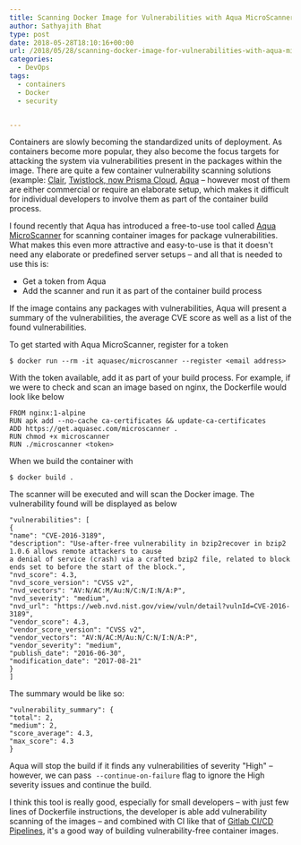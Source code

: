 ```yaml
---
title: Scanning Docker Image for Vulnerabilities with Aqua MicroScanner
author: Sathyajith Bhat
type: post
date: 2018-05-28T18:10:16+00:00
url: /2018/05/28/scanning-docker-image-for-vulnerabilities-with-aqua-microscanner/
categories:
  - DevOps
tags:
  - containers
  - Docker 
  - security


---
```

Containers are slowly becoming the standardized units of deployment. As containers become more popular, they also become the focus targets for attacking the system via vulnerabilities present in the packages within the image. There are quite a few container vulnerability scanning solutions (example: [Clair](https://github.com/coreos/clair), [Twistlock, now Prisma Cloud](https://www.twistlock.com), [Aqua](https://www.aquasec.com) – however most of them are either commercial or require an elaborate setup, which makes it difficult for individual developers to involve them as part of the container build process.

<!--more-->

I found recently that Aqua has introduced a free-to-use tool called [Aqua MicroScanner](https://github.com/aquasecurity/microscanner) for scanning container images for package vulnerabilities. What makes this even more attractive and easy-to-use is that it doesn't need any elaborate or predefined server setups – and all that is needed to use this is:

  * Get a token from Aqua
  * Add the scanner and run it as part of the container build process

If the image contains any packages with vulnerabilities, Aqua will present a summary of the vulnerabilities, the average CVE score as well as a list of the found vulnerabilities.

To get started with Aqua MicroScanner, register for a token

    $ docker run --rm -it aquasec/microscanner --register <email address>

With the token available, add it as part of your build process. For example, if we were to check and scan an image based on nginx, the Dockerfile would look like below

``` 
FROM nginx:1-alpine 
RUN apk add --no-cache ca-certificates && update-ca-certificates 
ADD https://get.aquasec.com/microscanner . 
RUN chmod +x microscanner 
RUN ./microscanner <token> 
```
  
When we build the container with

`$ docker build .`

The scanner will be executed and will scan the Docker image. The vulnerability found will be displayed as below
  
```
"vulnerabilities": [ 
{ 
"name": "CVE-2016-3189", 
"description": "Use-after-free vulnerability in bzip2recover in bzip2 1.0.6 allows remote attackers to cause 
a denial of service (crash) via a crafted bzip2 file, related to block ends set to before the start of the block.", 
"nvd_score": 4.3, 
"nvd_score_version": "CVSS v2", 
"nvd_vectors": "AV:N/AC:M/Au:N/C:N/I:N/A:P", 
"nvd_severity": "medium", 
"nvd_url": "https://web.nvd.nist.gov/view/vuln/detail?vulnId=CVE-2016-3189", 
"vendor_score": 4.3, 
"vendor_score_version": "CVSS v2", 
"vendor_vectors": "AV:N/AC:M/Au:N/C:N/I:N/A:P", 
"vendor_severity": "medium", 
"publish_date": "2016-06-30", 
"modification_date": "2017-08-21" 
} 
] 
``` 
  
The summary would be like so:

```
"vulnerability_summary": { 
"total": 2, 
"medium": 2, 
"score_average": 4.3, 
"max_score": 4.3 
} 
```

Aqua will stop the build if it finds any vulnerabilities of severity "High" – however, we can pass  `--continue-on-failure` flag to ignore the High severity issues and continue the build.

I think this tool is really good, especially for small developers – with just few lines of Dockerfile instructions, the developer is able add vulnerability scanning of the images – and combined with CI like that of [Gitlab CI/CD Pipelines](https://about.gitlab.com/features/gitlab-ci-cd/), it's a good way of building vulnerability-free container images.
